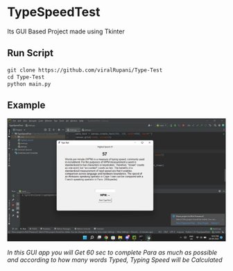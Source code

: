 # TypeSpeedTest
Its GUI Based Project made using Tkinter

## Run Script
```
git clone https://github.com/viralRupani/Type-Test
cd Type-Test
python main.py
```

## Example
<img src='Example.png' alt='Image Not Available'>

<i>In this GUI app you will Get 60 sec to complete Para as much as possible and according to how many words Typed, Typing Speed will be Calculated</i>